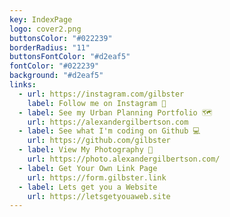 ```yaml
---
key: IndexPage
logo: cover2.png
buttonsColor: "#022239"
borderRadius: "11"
buttonsFontColor: "#d2eaf5"
fontColor: "#022239"
background: "#d2eaf5"
links:
  - url: https://instagram.com/gilbster
    label: Follow me on Instagram 📸
  - label: See my Urban Planning Portfolio 🗺
    url: https://alexandergilbertson.com
  - label: See what I'm coding on Github 💻
    url: https://github.com/gilbster
  - label: View My Photography 📸
    url: https://photo.alexandergilbertson.com/
  - label: Get Your Own Link Page
    url: https://form.gilbster.link
  - label: Lets get you a Website
    url: https://letsgetyouaweb.site
---
```

